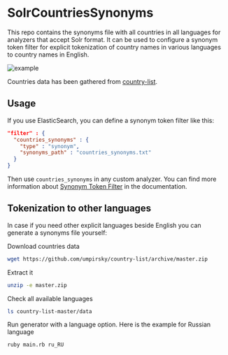 
# SolrCountriesSynonyms

This repo contains the synonyms file with all countries in all languages for analyzers that accept Solr format. It can be used to configure a synonym token filter for explicit tokenization of country names in various languages to country names in English.

![example](https://user-images.githubusercontent.com/854386/34650177-8afcb928-f3cd-11e7-8511-8bf00779d7b0.png)


Countries data has been gathered from [country-list](https://github.com/umpirsky/country-list).

## Usage

If you use ElasticSearch, you can define a synonym token filter like this:

```JSON
"filter" : {
  "countries_synonyms" : {
    "type" : "synonym",
    "synonyms_path" : "countries_synonyms.txt"
  }
}
```
Then use `countries_synonyms` in any custom analyzer. You can find more information about [Synonym Token Filter](https://www.elastic.co/guide/en/elasticsearch/reference/current/analysis-synonym-tokenfilter.html#analysis-synonym-tokenfilter) in the documentation.

## Tokenization to other languages

In case if you need other explicit languages beside English you can generate a synonyms file yourself:

Download countries data
```bash
wget https://github.com/umpirsky/country-list/archive/master.zip
```
Extract it
```bash
unzip -e master.zip
```
Check all available languages
```bash
ls country-list-master/data
```
Run generator with a language option. Here is the example for Russian language
```bash
ruby main.rb ru_RU
```
